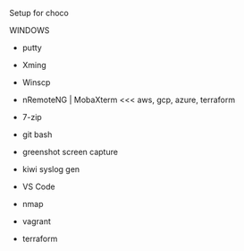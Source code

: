 Setup for choco

WINDOWS

- putty
- Xming
- Winscp
- nRemoteNG |  MobaXterm  <<< aws, gcp, azure, terraform

-  7-zip
- git bash
- greenshot screen capture

- kiwi syslog gen
- VS Code
- nmap

- vagrant
- terraform
